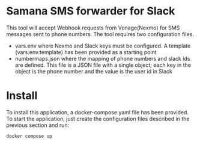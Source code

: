 # Samana SMS forwarder for Slack
This tool will accept Webhook requests from Vonage(Nexmo) for SMS messages sent to phone numbers.
The tool requires two configuration files.
* vars.env where Nexmo and Slack keys must be configured. A template (vars.env.template) has been provided as a starting point
* numbermaps.json where the mapping of phone numbers and slack ids are defined. This file is a JSON file with a single object; each key in the object is the phone number and the value is the user id in Slack

# Install
To install this application, a docker-compose.yaml file has been provided. To start the application, just create the configuration files described in the previous section and run:
```
docker compose up
```

